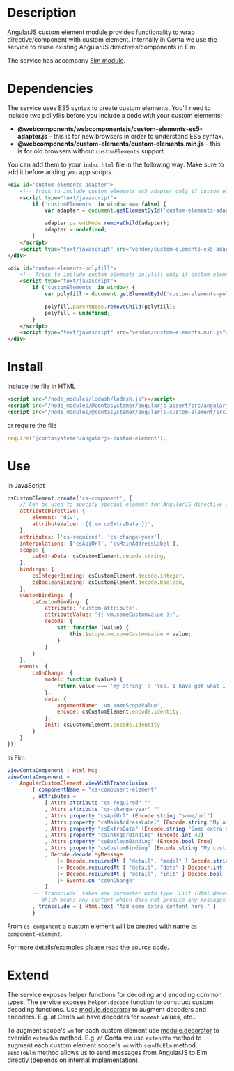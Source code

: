 # Description

AngularJS custom element module provides functionality to wrap directive/component with custom element.
Internally in Conta we use the service to reuse existing AngularJS directives/components in Elm.

The service has accompany [Elm module](https://package.elm-lang.org/packages/ContaSystemer/elm-angularjs-custom-element/latest/).

# Dependencies

The service uses ES5 syntax to create custom elements.
You'll need to include two pollyfils before you include a code with your custom elements:

- **@webcomponents/webcomponentsjs/custom-elements-es5-adapter.js** - this is for new browsers in order to understand ES5 syntax.
- **@webcomponents/custom-elements/custom-elements.min.js** - this is for old browsers without `customElements` support.

You can add them to your `index.html` file in the following way. Make sure to add it before adding you app scripts.

```html
<div id="custom-elements-adapter">
    <!-- Trick to include custom elements es5 adapter only if custom elements are supported -->
    <script type="text/javascript">
        if ('customElements' in window === false) {
            var adapter = document.getElementById('custom-elements-adapter');

            adapter.parentNode.removeChild(adapter);
            adapter = undefined;
        }
    </script>
    <script type="text/javascript" src="vendor/custom-elements-es5-adapter.js"></script>
</div>

<div id="custom-elements-polyfill">
    <!-- Trick to include custom elements polyfill only if custom elements are not supported -->
    <script type="text/javascript">
        if ('customElements' in window) {
            var polyfill = document.getElementById('custom-elements-polyfill');

            polyfill.parentNode.removeChild(polyfill);
            polyfill = undefined;
        }
    </script>
    <script type="text/javascript" src="vendor/custom-elements.min.js"></script>
</div>
```

# Install

Include the file in HTML

```html
<script src="/node_modules/lodash/lodash.js"></script>
<script src="/node_modules/@contasystemer/angularjs-assert/src/angularjs-assert.js"></script>
<script src="/node_modules/@contasystemer/angularjs-custom-element/src/angularjs-custom-element.js"></script>
```

or require the file

```js
require('@contasystemer/angularjs-custom-element');
```

# Use

In JavaScript

```javascript
csCustomElement.create('cs-component', {
    // Can be used to specify special element for AngularJS directive which will be used as attribute.
    attributeDirective: {
        element: 'div',
        attributeValue: '{{ vm.csExtraData }}',
    },
    attributes: ['cs-required', 'cs-change-year'],
    interpolations: ['csApiUrl', 'csMainAddressLabel'],
    scope: {
        csExtraData: csCustomElement.decode.string,
    },
    bindings: {
        csIntegerBinding: csCustomElement.decode.integer,
        csBooleanBinding: csCustomElement.decode.boolean,
    },
    customBindings: {
        csCustomBinding: {
            attribute: 'custom-attribute',
            attributeValue: '{{ vm.someCustomValue }}',
            decode: {
                set: function (value) {
                    this.$scope.vm.someCustomValue = value;
                }
            }
        }
    },
    events: {
        csOnChange: {
            model: function (value) {
                return value === 'my string' : 'Yes, I have got what I wanted' : 'Oops, failed';
            },
            data: {
                argumentName: 'vm.someScopeValue',
                encode: csCustomElement.encode.identity,
            },
            init: csCustomElement.encode.identity
        }
    }
});
```

In Elm:

```elm
viewContaComponent : Html Msg
viewContaComponent =
    AngularCustomElement.viewWithTransclusion
        { componentName = "cs-component-element"
        , attributes =
            [ Attrs.attribute "cs-required" ""
            , Attrs.attribute "cs-change-year" ""
            , Attrs.property "csApiUrl" (Encode.string "some/url")
            , Attrs.property "csMainAddressLabel" (Encode.string "My address in Oslo")
            , Attrs.property "csExtraData" (Encode.string "Some extra data")
            , Attrs.property "csIntegerBinding" (Encode.int 42)
            , Attrs.property "csBooleanBinding" (Encode.bool True)
            , Attrs.property "csCustomBinding" (Encode.string "My custom string")
            , Decode.decode MyMessage
                |> Decode.requiredAt [ "detail", "model" ] Decode.string
                |> Decode.requiredAt [ "detail", "data" ] Decoder.int
                |> Decode.requiredAt [ "detail", "init" ] Decode.bool
                |> Events.on "csOnChange"
            ]
        -- `transclude` takes one parameter with type `List (Html Never)`.
        -- Which means any content which does not produce any messages.
        , transclude = [ Html.text "Add some extra content here." ]
        }
```

From `cs-component` a custom element will be created with name `cs-component-element`.

For more details/examples please read the source code.

# Extend

The service exposes helper functions for decoding and encoding common types.
The service exposes `helper.decode` function to construct custom decoding functions.
Use [module.decorator](https://docs.angularjs.org/guide/decorators) to augment decoders and encoders.
E.g. at Conta we have decoders for `moment` values, etc..

To augment scope's `vm` for each custom element use [module.decorator](https://docs.angularjs.org/guide/decorators) to override `extendVm` method.
E.g. at Conta we use `extendVm` method to augment each custom element scope's `vm` with `sendToElm` method.
`sendToElm` method allows us to send messages from AngularJS to Elm directly (depends on internal implementation).